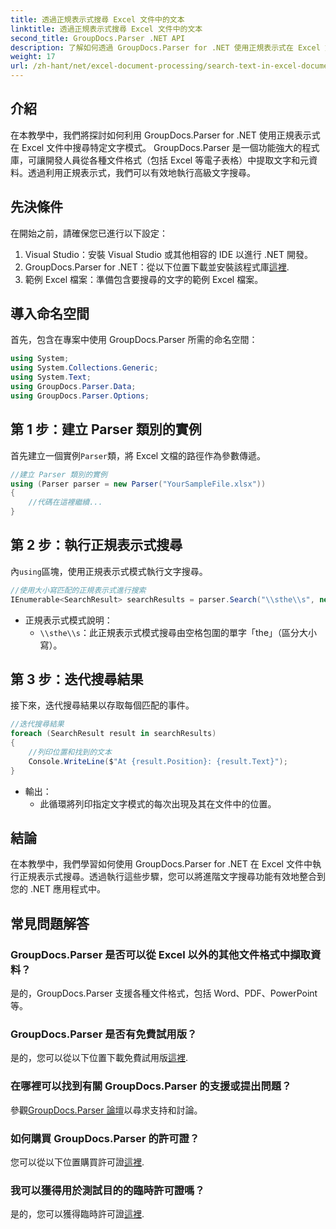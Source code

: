 ```yaml
---
title: 透過正規表示式搜尋 Excel 文件中的文本
linktitle: 透過正規表示式搜尋 Excel 文件中的文本
second_title: GroupDocs.Parser .NET API
description: 了解如何透過 GroupDocs.Parser for .NET 使用正規表示式在 Excel 文件中搜尋文字。高效率執行高級文字搜尋。
weight: 17
url: /zh-hant/net/excel-document-processing/search-text-in-excel-document-by-regular-expression/
---
```

## 介紹
在本教學中，我們將探討如何利用 GroupDocs.Parser for .NET 使用正規表示式在 Excel 文件中搜尋特定文字模式。 GroupDocs.Parser 是一個功能強大的程式庫，可讓開發人員從各種文件格式（包括 Excel 等電子表格）中提取文字和元資料。透過利用正規表示式，我們可以有效地執行高級文字搜尋。
## 先決條件
在開始之前，請確保您已進行以下設定：
1. Visual Studio：安裝 Visual Studio 或其他相容的 IDE 以進行 .NET 開發。
2.  GroupDocs.Parser for .NET：從以下位置下載並安裝該程式庫[這裡](https://releases.groupdocs.com/parser/net/).
3. 範例 Excel 檔案：準備包含要搜尋的文字的範例 Excel 檔案。

## 導入命名空間
首先，包含在專案中使用 GroupDocs.Parser 所需的命名空間：
```csharp
using System;
using System.Collections.Generic;
using System.Text;
using GroupDocs.Parser.Data;
using GroupDocs.Parser.Options;
```
## 第 1 步：建立 Parser 類別的實例
首先建立一個實例`Parser`類，將 Excel 文檔的路徑作為參數傳遞。
```csharp
//建立 Parser 類別的實例
using (Parser parser = new Parser("YourSampleFile.xlsx"))
{
    //代碼在這裡繼續...
}
```
## 第 2 步：執行正規表示式搜尋
內`using`區塊，使用正規表示式模式執行文字搜尋。
```csharp
//使用大小寫匹配的正規表示式進行搜索
IEnumerable<SearchResult> searchResults = parser.Search("\\sthe\\s", new SearchOptions(true, false, true));
```
- 正規表示式模式說明：
  - `\\sthe\\s`：此正規表示式模式搜尋由空格包圍的單字「the」（區分大小寫）。
## 第 3 步：迭代搜尋結果
接下來，迭代搜尋結果以存取每個匹配的事件。
```csharp
//迭代搜尋結果
foreach (SearchResult result in searchResults)
{
    //列印位置和找到的文本
    Console.WriteLine($"At {result.Position}: {result.Text}");
}
```
- 輸出：
  - 此循環將列印指定文字模式的每次出現及其在文件中的位置。

## 結論
在本教學中，我們學習如何使用 GroupDocs.Parser for .NET 在 Excel 文件中執行正規表示式搜尋。透過執行這些步驟，您可以將進階文字搜尋功能有效地整合到您的 .NET 應用程式中。

## 常見問題解答
### GroupDocs.Parser 是否可以從 Excel 以外的其他文件格式中擷取資料？
是的，GroupDocs.Parser 支援各種文件格式，包括 Word、PDF、PowerPoint 等。
### GroupDocs.Parser 是否有免費試用版？
是的，您可以從以下位置下載免費試用版[這裡](https://releases.groupdocs.com/).
### 在哪裡可以找到有關 GroupDocs.Parser 的支援或提出問題？
參觀[GroupDocs.Parser 論壇](https://forum.groupdocs.com/c/parser/17)以尋求支持和討論。
### 如何購買 GroupDocs.Parser 的許可證？
您可以從以下位置購買許可證[這裡](https://purchase.groupdocs.com/buy).
### 我可以獲得用於測試目的的臨時許可證嗎？
是的，您可以獲得臨時許可證[這裡](https://purchase.groupdocs.com/temporary-license/).